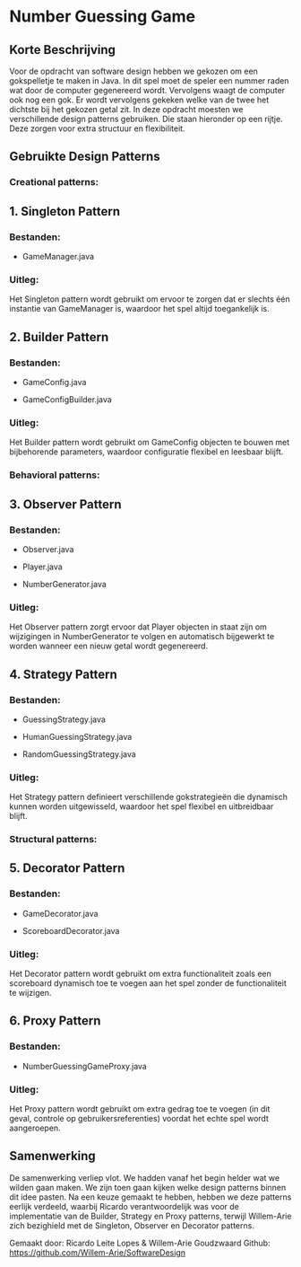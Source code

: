# Number Guessing Game
## Korte Beschrijving
Voor de opdracht van software design hebben we gekozen om een gokspelletje te maken in Java. In dit spel moet de speler een nummer raden wat door de computer gegenereerd wordt. Vervolgens waagt de computer ook nog een gok. Er wordt vervolgens gekeken welke van de twee het dichtste bij het gekozen getal zit. In deze opdracht moesten we verschillende design patterns gebruiken. Die staan hieronder op een rijtje. Deze zorgen voor extra structuur en flexibiliteit.

## Gebruikte Design Patterns
### Creational patterns:
## 1. Singleton Pattern

### Bestanden:

- GameManager.java

### Uitleg:

Het Singleton pattern wordt gebruikt om ervoor te zorgen dat er slechts één instantie van GameManager is, waardoor het spel altijd toegankelijk is.

## 2. Builder Pattern

### Bestanden:

- GameConfig.java

- GameConfigBuilder.java

### Uitleg:

Het Builder pattern wordt gebruikt om GameConfig objecten te bouwen met bijbehorende parameters, waardoor configuratie flexibel en leesbaar blijft.

### Behavioral patterns:

## 3. Observer Pattern

### Bestanden:

- Observer.java

- Player.java

- NumberGenerator.java

### Uitleg:

Het Observer pattern zorgt ervoor dat Player objecten in staat zijn om wijzigingen in NumberGenerator te volgen en automatisch bijgewerkt te worden wanneer een nieuw getal wordt gegenereerd.

## 4. Strategy Pattern

### Bestanden:

- GuessingStrategy.java

- HumanGuessingStrategy.java

- RandomGuessingStrategy.java

### Uitleg:

Het Strategy pattern definieert verschillende gokstrategieën die dynamisch kunnen worden uitgewisseld, waardoor het spel flexibel en uitbreidbaar blijft.

### Structural patterns:

## 5. Decorator Pattern

### Bestanden:

- GameDecorator.java

- ScoreboardDecorator.java

### Uitleg:

Het Decorator pattern wordt gebruikt om extra functionaliteit zoals een scoreboard dynamisch toe te voegen aan het spel zonder de functionaliteit te wijzigen.

## 6. Proxy Pattern

### Bestanden:

- NumberGuessingGameProxy.java

### Uitleg:

Het Proxy pattern wordt gebruikt om extra gedrag toe te voegen (in dit geval, controle op gebruikersreferenties) voordat het echte spel wordt aangeroepen.

## Samenwerking

De samenwerking verliep vlot. We hadden vanaf het begin helder wat we wilden gaan maken. We zijn toen gaan kijken welke design patterns binnen dit idee pasten. Na een keuze gemaakt te hebben, hebben we deze patterns eerlijk verdeeld, waarbij Ricardo verantwoordelijk was voor de implementatie van de Builder, Strategy en Proxy patterns, terwijl Willem-Arie zich bezighield met de Singleton, Observer en Decorator patterns.

Gemaakt door: Ricardo Leite Lopes & Willem-Arie Goudzwaard Github: https://github.com/Willem-Arie/SoftwareDesign
